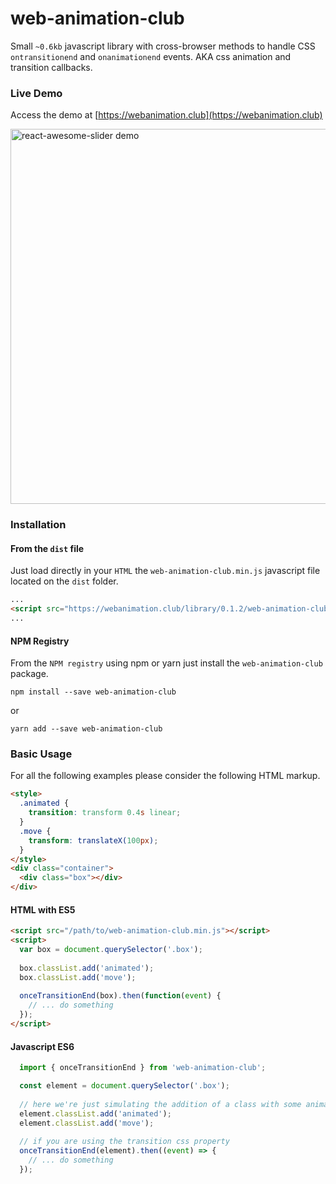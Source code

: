 # web-animation-club
Small `~0.6kb` javascript library with cross-browser methods to handle CSS `ontransitionend` and `onanimationend` events. AKA css animation and transition callbacks.

### Live Demo
Access the demo at [https://webanimation.club](https://webanimation.club)

[<img width="600" alt="react-awesome-slider demo" src="https://github.com/rcaferati/web-animation-club/blob/master/demo/assets/wac-video.gif?raw=true">](https://webanimation.club)

### Installation
#### From the `dist` file
Just load directly in your `HTML` the `web-animation-club.min.js` javascript file located on the `dist` folder.
```html
... 
<script src="https://webanimation.club/library/0.1.2/web-animation-club.min.js"></script>
...
```

#### NPM Registry
From the `NPM registry` using npm or yarn just install the `web-animation-club` package.
```
npm install --save web-animation-club
```
or
```
yarn add --save web-animation-club
```

### Basic Usage
For all the following examples please consider the following HTML markup.
```html
<style>
  .animated {
    transition: transform 0.4s linear;
  }
  .move {
    transform: translateX(100px);
  }
</style>
<div class="container">
  <div class="box"></div>
</div>
```

#### HTML with ES5
```html
<script src="/path/to/web-animation-club.min.js"></script>
<script>
  var box = document.querySelector('.box');
  
  box.classList.add('animated');
  box.classList.add('move');
  
  onceTransitionEnd(box).then(function(event) {
    // ... do something
  });
</script>
```
#### Javascript ES6
```jsx
  import { onceTransitionEnd } from 'web-animation-club';

  const element = document.querySelector('.box');
  
  // here we're just simulating the addition of a class with some animation/transition
  element.classList.add('animated');
  element.classList.add('move');
  
  // if you are using the transition css property
  onceTransitionEnd(element).then((event) => {
    // ... do something
  });
```
